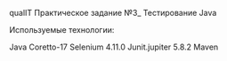 qualIT
Практическое задание №3_ Тестирование Java

Используемые технологии:

Java Coretto-17
Selenium 4.11.0
Junit.jupiter 5.8.2
Maven
